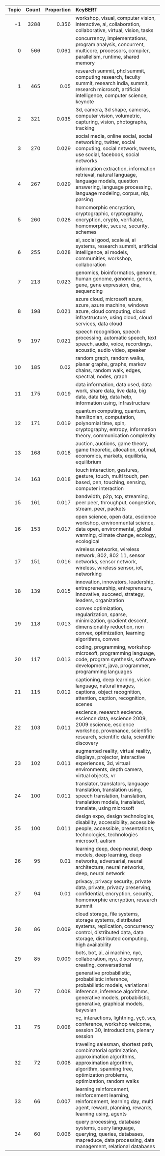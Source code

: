 |   Topic |   Count |   Proportion | KeyBERT                                                                                                                                                                                        |
|--------:|--------:|-------------:|:-----------------------------------------------------------------------------------------------------------------------------------------------------------------------------------------------|
|      -1 |    3288 |        0.356 | workshop, visual, computer vision, interactive, ai, collaboration, collaborative, virtual, vision, tasks                                                                                       |
|       0 |     566 |        0.061 | concurrency, implementations, program analysis, concurrent, multicore, processors, compiler, parallelism, runtime, shared memory                                                               |
|       1 |     465 |        0.05  | research summit, phd summit, computing research, faculty summit, research india, summit, research microsoft, artificial intelligence, computer science, keynote                                |
|       2 |     321 |        0.035 | 3d, camera, 3d shape, cameras, computer vision, volumetric, capturing, vision, photographs, tracking                                                                                           |
|       3 |     270 |        0.029 | social media, online social, social networking, twitter, social computing, social network, tweets, use social, facebook, social networks                                                       |
|       4 |     267 |        0.029 | information extraction, information retrieval, natural language, language models, question answering, language processing, language modeling, corpus, nlp, parsing                             |
|       5 |     260 |        0.028 | homomorphic encryption, cryptographic, cryptography, encryption, crypto, verifiable, homomorphic, secure, security, schemes                                                                    |
|       6 |     255 |        0.028 | ai, social good, scale ai, ai systems, research summit, artificial intelligence, ai models, communities, workshop, collaboration                                                               |
|       7 |     213 |        0.023 | genomics, bioinformatics, genome, human genome, genomic, genes, gene, gene expression, dna, sequencing                                                                                         |
|       8 |     198 |        0.021 | azure cloud, microsoft azure, azure, azure machine, windows azure, cloud computing, cloud infrastructure, using cloud, cloud services, data cloud                                              |
|       9 |     197 |        0.021 | speech recognition, speech processing, automatic speech, text speech, audio, voice, recordings, acoustic, audio video, speaker                                                                 |
|      10 |     185 |        0.02  | random graph, random walks, planar graphs, graphs, markov chains, random walk, edges, spectral, nodes, graph                                                                                   |
|      11 |     175 |        0.019 | data information, data used, data work, share data, live data, big data, data big, data help, information using, infrastructure                                                                |
|      12 |     171 |        0.019 | quantum computing, quantum, hamiltonian, computation, polynomial time, spin, cryptography, entropy, information theory, communication complexity                                               |
|      13 |     168 |        0.018 | auction, auctions, game theory, game theoretic, allocation, optimal, economics, markets, equilibria, equilibrium                                                                               |
|      14 |     163 |        0.018 | touch interaction, gestures, gesture, touch, multi touch, pen based, pen, touching, sensing, computer interaction                                                                              |
|      15 |     161 |        0.017 | bandwidth, p2p, tcp, streaming, peer peer, throughput, congestion, stream, peer, packets                                                                                                       |
|      16 |     153 |        0.017 | open science, open data, escience workshop, environmental science, data open, environmental, global warming, climate change, ecology, ecological                                               |
|      17 |     151 |        0.016 | wireless networks, wireless network, 802, 802 11, sensor networks, sensor network, wireless, wireless sensor, iot, networking                                                                  |
|      18 |     139 |        0.015 | innovation, innovators, leadership, entrepreneurship, entrepreneurs, innovative, succeed, strategy, leaders, organization                                                                      |
|      19 |     118 |        0.013 | convex optimization, regularization, sparse, minimization, gradient descent, dimensionality reduction, non convex, optimization, learning algorithms, convex                                   |
|      20 |     117 |        0.013 | coding, programming, workshop microsoft, programming language, code, program synthesis, software development, java, programmer, programming languages                                          |
|      21 |     115 |        0.012 | captioning, deep learning, vision language, natural images, captions, object recognition, attention, caption, recognition, scenes                                                              |
|      22 |     103 |        0.011 | escience, research escience, escience data, escience 2009, 2009 escience, escience workshop, provenance, scientific research, scientific data, scientific discovery                            |
|      23 |     102 |        0.011 | augmented reality, virtual reality, displays, projector, interactive experiences, 3d, virtual environments, depth camera, virtual objects, vr                                                  |
|      24 |     100 |        0.011 | translator, translators, language translation, translation using, speech translation, translation, translation models, translated, translate, using microsoft                                  |
|      25 |     100 |        0.011 | design expo, design technologies, disability, accessibility, accessible people, accessible, presentations, technologies, technologies microsoft, autism                                        |
|      26 |      95 |        0.01  | learning deep, deep neural, deep models, deep learning, deep networks, adversarial, neural architecture, neural networks, deep, neural network                                                 |
|      27 |      94 |        0.01  | privacy, privacy security, private data, private, privacy preserving, confidential, encryption, security, homomorphic encryption, research summit                                              |
|      28 |      86 |        0.009 | cloud storage, file systems, storage systems, distributed systems, replication, concurrency control, distributed data, data storage, distributed computing, high availability                  |
|      29 |      85 |        0.009 | bots, bot, ai, ai machine, nyc, collaboration, nyu, discovery, creating, conversational                                                                                                        |
|      30 |      77 |        0.008 | generative probabilistic, probabilistic inference, probabilistic models, variational inference, inference algorithms, generative models, probabilistic, generative, graphical models, bayesian |
|      31 |      75 |        0.008 | γç, interactions, lightning, γçô, scs, conference, workshop welcome, session 30, introductions, plenary session                                                                                |
|      32 |      72 |        0.008 | traveling salesman, shortest path, combinatorial optimization, approximation algorithms, approximation algorithm, algorithm, spanning tree, optimization problems, optimization, random walks  |
|      33 |      66 |        0.007 | learning reinforcement, reinforcement learning, reinforcement, learning day, multi agent, reward, planning, rewards, learning using, agents                                                    |
|      34 |      60 |        0.006 | query processing, database systems, query language, querying, queries, databases, mapreduce, data processing, data management, relational databases                                            |
